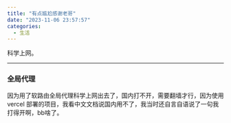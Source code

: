 ```yaml
---
title: "有点尴尬感谢老哥"
date: "2023-11-06 23:57:57"
categories:
  - 生活
---
```


科学上网。

---


### 全局代理

因为用了软路由全局代理科学上网出去了，国内打不开，需要翻墙才行，因为使用 vercel 部署的项目，我看中文文档说国内用不了，我当时还自言自语说了一句我打得开啊，bb啥了。
